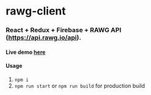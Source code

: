 # rawg-client
### React + Redux + Firebase + RAWG API (https://api.rawg.io/api).
#### Live demo [here](https://nttanh6299.github.io/rawg-client/#/)
#### Usage
1. `npm i`
2. `npm run start` or `npm run build` for production build

